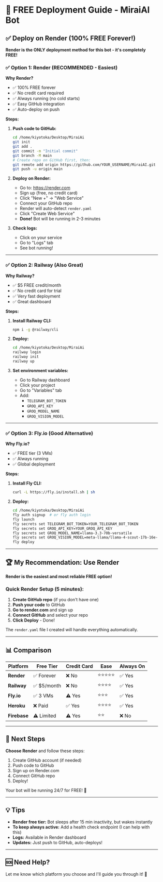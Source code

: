 # 🚀 FREE Deployment Guide - MiraiAI Bot

## ✅ Deploy on Render (100% FREE Forever!)

**Render is the ONLY deployment method for this bot - it's completely FREE!**

### ✅ Option 1: Render (RECOMMENDED - Easiest)

**Why Render?**
- ✅ 100% FREE forever
- ✅ No credit card required
- ✅ Always running (no cold starts)
- ✅ Easy GitHub integration
- ✅ Auto-deploy on push

**Steps:**

1. **Push code to GitHub:**
   ```bash
   cd /home/kiyotoka/Desktop/MiraiAi
   git init
   git add .
   git commit -m "Initial commit"
   git branch -M main
   # Create repo on GitHub first, then:
   git remote add origin https://github.com/YOUR_USERNAME/MiraiAI.git
   git push -u origin main
   ```

2. **Deploy on Render:**
   - Go to: https://render.com
   - Sign up (free, no credit card)
   - Click "New +" → "Web Service"
   - Connect your GitHub repo
   - Render will auto-detect `render.yaml`
   - Click "Create Web Service"
   - **Done!** Bot will be running in 2-3 minutes

3. **Check logs:**
   - Click on your service
   - Go to "Logs" tab
   - See bot running!

---

### ✅ Option 2: Railway (Also Great)

**Why Railway?**
- ✅ $5 FREE credit/month
- ✅ No credit card for trial
- ✅ Very fast deployment
- ✅ Great dashboard

**Steps:**

1. **Install Railway CLI:**
   ```bash
   npm i -g @railway/cli
   ```

2. **Deploy:**
   ```bash
   cd /home/kiyotoka/Desktop/MiraiAi
   railway login
   railway init
   railway up
   ```

3. **Set environment variables:**
   - Go to Railway dashboard
   - Click your project
   - Go to "Variables" tab
   - Add:
     - `TELEGRAM_BOT_TOKEN`
     - `GROQ_API_KEY`
     - `GROQ_MODEL_NAME`
     - `GROQ_VISION_MODEL`

---

### ✅ Option 3: Fly.io (Good Alternative)

**Why Fly.io?**
- ✅ FREE tier (3 VMs)
- ✅ Always running
- ✅ Global deployment

**Steps:**

1. **Install Fly CLI:**
   ```bash
   curl -L https://fly.io/install.sh | sh
   ```

2. **Deploy:**
   ```bash
   cd /home/kiyotoka/Desktop/MiraiAi
   fly auth signup  # or fly auth login
   fly launch
   fly secrets set TELEGRAM_BOT_TOKEN=YOUR_TELEGRAM_BOT_TOKEN
   fly secrets set GROQ_API_KEY=YOUR_GROQ_API_KEY
   fly secrets set GROQ_MODEL_NAME=llama-3.3-70b-versatile
   fly secrets set GROQ_VISION_MODEL=meta-llama/llama-4-scout-17b-16e-instruct
   fly deploy
   ```

---

## 🏆 My Recommendation: Use Render

**Render is the easiest and most reliable FREE option!**

### Quick Render Setup (5 minutes):

1. **Create GitHub repo** (if you don't have one)
2. **Push your code** to GitHub
3. **Go to render.com** and sign up
4. **Connect GitHub** and select your repo
5. **Click Deploy** - Done!

The `render.yaml` file I created will handle everything automatically.

---

## 📊 Comparison

| Platform | Free Tier | Credit Card | Ease | Always On |
|----------|-----------|-------------|------|-----------|
| **Render** | ✅ Forever | ❌ No | ⭐⭐⭐⭐⭐ | ✅ Yes |
| **Railway** | ✅ $5/month | ❌ No | ⭐⭐⭐⭐ | ✅ Yes |
| **Fly.io** | ✅ 3 VMs | ⚠️ Yes | ⭐⭐⭐ | ✅ Yes |
| **Heroku** | ❌ Paid | ✅ Yes | ⭐⭐⭐⭐ | ✅ Yes |
| **Firebase** | ⚠️ Limited | ⚠️ Yes | ⭐⭐ | ❌ No |

---

## 🎯 Next Steps

**Choose Render** and follow these steps:

1. Create GitHub account (if needed)
2. Push code to GitHub
3. Sign up on Render.com
4. Connect GitHub repo
5. Deploy!

Your bot will be running 24/7 for FREE! 🚀

---

## 💡 Tips

- **Render free tier:** Bot sleeps after 15 min inactivity, but wakes instantly
- **To keep always active:** Add a health check endpoint (I can help with this)
- **Logs:** Available in Render dashboard
- **Updates:** Just push to GitHub, auto-deploys!

---

## 🆘 Need Help?

Let me know which platform you choose and I'll guide you through it! 💙
